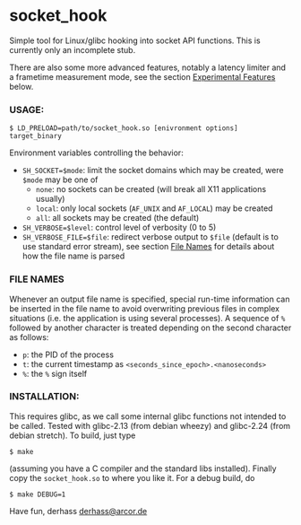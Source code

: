 socket_hook
========

Simple tool for Linux/glibc hooking into socket API functions. 
This is currently only an incomplete stub.


There are also some more advanced features, notably a latency limiter and
a frametime measurement mode, see the section [Experimental Features](#experimental-features) below.

### USAGE:

    $ LD_PRELOAD=path/to/socket_hook.so [enivronment options] target_binary


Environment variables controlling the behavior:
* `SH_SOCKET=$mode`: limit the socket domains which may be created, were `$mode` may be one of
   * `none`: no sockets can be created (will break all X11 applications usually)
   * `local`: only local sockets (`AF_UNIX` and `AF_LOCAL`) may be created
   * `all`: all sockets may be created (the default)
* `SH_VERBOSE=$level`: control level of verbosity (0 to 5)
* `SH_VERBOSE_FILE=$file`: redirect verbose output to `$file` (default is to use
			   standard error stream), see section [File Names](#file-names)
			   for details about how the file name is parsed


### FILE NAMES

Whenever an output file name is specified, special run-time information
can be inserted in the file name to avoid overwriting previous files in
complex situations (i.e. the application is using several processes).
A sequence of `%` followed by another character is treated depending
on the second character as follows:

* `p`: the PID of the process
* `t`: the current timestamp as `<seconds_since_epoch>.<nanoseconds>`
* `%`: the `%` sign itself

### INSTALLATION:

This requires glibc, as we call some internal glibc functions not intended to
be called. Tested with glibc-2.13 (from debian wheezy) and glibc-2.24
(from debian stretch). To build, just type

    $ make

(assuming you have a C compiler and the standard libs installed).
Finally copy the `socket_hook.so` to where you like it. For a debug build, do

    $ make DEBUG=1

Have fun,
     derhass <derhass@arcor.de>

